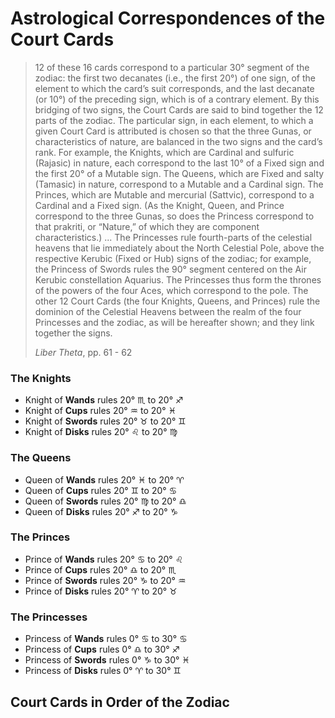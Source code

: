 # Astrological Correspondences of the Court Cards

>12 of these 16 cards correspond to a particular 30° segment of the zodiac: the first two decanates (i.e., the first 20°) of one sign, of the element to which the card’s suit corresponds, and the last decanate (or 10°) of the preceding sign, which is of a contrary element. By this bridging of two signs, the Court Cards are said to bind together the 12 parts of the zodiac.
>The particular sign, in each element, to which a given Court Card is attributed is chosen so that the three Gunas, or characteristics of nature, are balanced in the two signs and the card’s rank. For example, the Knights, which are Cardinal and sulfuric (Rajasic) in nature, each correspond to the last 10° of a Fixed sign and the first 20° of a Mutable sign. The Queens, which are Fixed and salty (Tamasic) in nature, correspond to a Mutable and a Cardinal sign. The Princes, which are Mutable and mercurial (Sattvic), correspond to a Cardinal and a Fixed sign. (As the Knight, Queen, and Prince correspond to the three Gunas, so does the Princess correspond to that prakriti, or “Nature,” of which they are component characteristics.)
>...
>The Princesses rule fourth-parts of the celestial heavens that lie immediately about the North Celestial Pole, above the respective Kerubic (Fixed or Hub) signs of the zodiac; for example, the Princess of Swords rules the 90° segment centered on the Air Kerubic constellation Aquarius. The Princesses thus form the thrones of the powers of the four Aces, which correspond to the pole. The other 12 Court Cards (the four Knights, Queens, and Princes) rule the dominion of the Celestial Heavens between the realm of the four Princesses and the zodiac, as will be hereafter shown; and they link together the signs.
>
>*Liber Theta*, pp. 61 - 62



### The Knights

- Knight of **Wands**  rules 20° ♏︎ to 20° ♐︎
- Knight of **Cups**   rules 20° ♒︎ to 20° ♓︎
- Knight of **Swords** rules 20° ♉︎ to 20° ♊︎
- Knight of **Disks**  rules 20° ♌︎ to 20° ♍︎


### The Queens

- Queen of **Wands**  rules 20° ♓︎ to 20° ♈︎
- Queen of **Cups**   rules 20° ♊︎ to 20° ♋︎
- Queen of **Swords** rules 20° ♍︎ to 20° ♎︎
- Queen of **Disks**  rules 20° ♐︎ to 20° ♑︎


### The Princes

- Prince of **Wands**  rules 20° ♋︎ to 20° ♌︎
- Prince of **Cups**   rules 20° ♎︎ to 20° ♏︎
- Prince of **Swords** rules 20° ♑︎ to 20° ♒︎
- Prince of **Disks**  rules 20° ♈︎ to 20° ♉︎


### The Princesses

- Princess of **Wands**  rules 0° ♋︎ to 30° ♋︎
- Princess of **Cups**   rules 0° ♎︎ to 30° ♐︎
- Princess of **Swords** rules 0° ♑︎ to 30° ♓︎
- Princess of **Disks**  rules 0° ♈︎ to 30° ♊︎



## Court Cards in Order of the Zodiac



